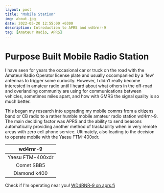 ```yaml
---
layout: post
title: "Mobile Station"
img: about.jpg
date: 2022-05-20 12:55:00 +0300
description: Introduction to APRS and wd4rnr-9
tag: [Amateur Radio, APRS]
---
```


# Purpose Built Mobile Radio Station

I have seen for years the occasional car or truck on the road with the Amateur Radio Operator license plate and usually occompanied by a ‘few’ antennas to trigger some curiosity. However, I didn’t really become interested in amateur radio until I heard about what others in the off-road and overlanding community are using for communications between vehicles, sometimes miles apart, and how with GMRS the signal quality is so much better.

This began my research into upgrading my mobile comms from a citizens band or CB radio to a rather humble mobile amateur radio station wd4rnr-9. The main deciding factor was APRS and the ability to send beasons automatically providing another method of trackability when in very remote areas with zero cell phone service. Ultimately, also leading to the decision to operate mobile with the Yaesu FTM-400xdr.

| wd4rnr-9     | 
|:-----------------:|
| Yaesu FTM-400xdr |
| Comet SBB5       |
| Diamond k400     |


Check if I'm operating near you! [WD4RNR-9 on aprs.fi](https://aprs.fi/#!mt=roadmap&z=13&call=a%2FWD4RNR-9&timerange=604800&tail=10800)
